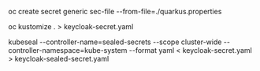 oc create secret generic sec-file --from-file=./quarkus.properties

oc kustomize . > keycloak-secret.yaml

kubeseal --controller-name=sealed-secrets --scope cluster-wide  --controller-namespace=kube-system --format yaml < keycloak-secret.yaml > keycloak-sealed-secret.yaml
